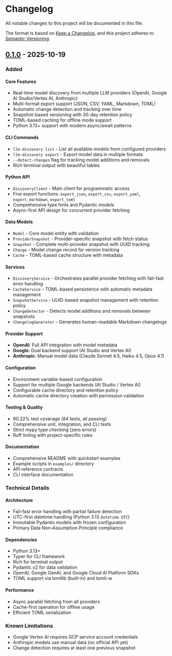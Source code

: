 # Changelog

All notable changes to this project will be documented in this file.

The format is based on [Keep a Changelog](https://keepachangelog.com/en/1.0.0/),
and this project adheres to [Semantic Versioning](https://semver.org/spec/v2.0.0.html).

## [0.1.0] - 2025-10-19

### Added

#### Core Features
- Real-time model discovery from multiple LLM providers (OpenAI, Google AI Studio/Vertex AI, Anthropic)
- Multi-format export support (JSON, CSV, YAML, Markdown, TOML)
- Automatic change detection and tracking over time
- Snapshot-based versioning with 30-day retention policy
- TOML-based caching for offline mode support
- Python 3.13+ support with modern async/await patterns

#### CLI Commands
- `llm-discovery list` - List all available models from configured providers
- `llm-discovery export` - Export model data in multiple formats
- `--detect-changes` flag for tracking model additions and removals
- Rich terminal output with beautiful tables

#### Python API
- `DiscoveryClient` - Main client for programmatic access
- Five export functions: `export_json`, `export_csv`, `export_yaml`, `export_markdown`, `export_toml`
- Comprehensive type hints and Pydantic models
- Async-first API design for concurrent provider fetching

#### Data Models
- `Model` - Core model entity with validation
- `ProviderSnapshot` - Provider-specific snapshot with fetch status
- `Snapshot` - Complete multi-provider snapshot with UUID tracking
- `Change` - Model change record for version tracking
- `Cache` - TOML-based cache structure with metadata

#### Services
- `DiscoveryService` - Orchestrates parallel provider fetching with fail-fast error handling
- `CacheService` - TOML-based persistence with automatic metadata management
- `SnapshotService` - UUID-based snapshot management with retention policy
- `ChangeDetector` - Detects model additions and removals between snapshots
- `ChangelogGenerator` - Generates human-readable Markdown changelogs

#### Provider Support
- **OpenAI**: Full API integration with model metadata
- **Google**: Dual backend support (AI Studio and Vertex AI)
- **Anthropic**: Manual model data (Claude Sonnet 4.5, Haiku 4.5, Opus 4.1)

#### Configuration
- Environment variable-based configuration
- Support for multiple Google backends (AI Studio / Vertex AI)
- Configurable cache directory and retention policy
- Automatic cache directory creation with permission validation

#### Testing & Quality
- 90.22% test coverage (84 tests, all passing)
- Comprehensive unit, integration, and CLI tests
- Strict mypy type checking (zero errors)
- Ruff linting with project-specific rules

#### Documentation
- Comprehensive README with quickstart examples
- Example scripts in `examples/` directory
- API reference contracts
- CLI interface documentation

### Technical Details

#### Architecture
- Fail-fast error handling with partial failure detection
- UTC-first datetime handling (Python 3.13 `datetime.UTC`)
- Immutable Pydantic models with frozen configuration
- Primary Data Non-Assumption Principle compliance

#### Dependencies
- Python 3.13+
- Typer for CLI framework
- Rich for terminal output
- Pydantic v2 for data validation
- OpenAI, Google GenAI, and Google Cloud AI Platform SDKs
- TOML support via tomllib (built-in) and tomli-w

#### Performance
- Async parallel fetching from all providers
- Cache-first operation for offline usage
- Efficient TOML serialization

### Known Limitations

- Google Vertex AI requires GCP service account credentials
- Anthropic models use manual data (no official API yet)
- Change detection requires at least one previous snapshot

[0.1.0]: https://github.com/drillan/llm-discovery/releases/tag/v0.1.0
